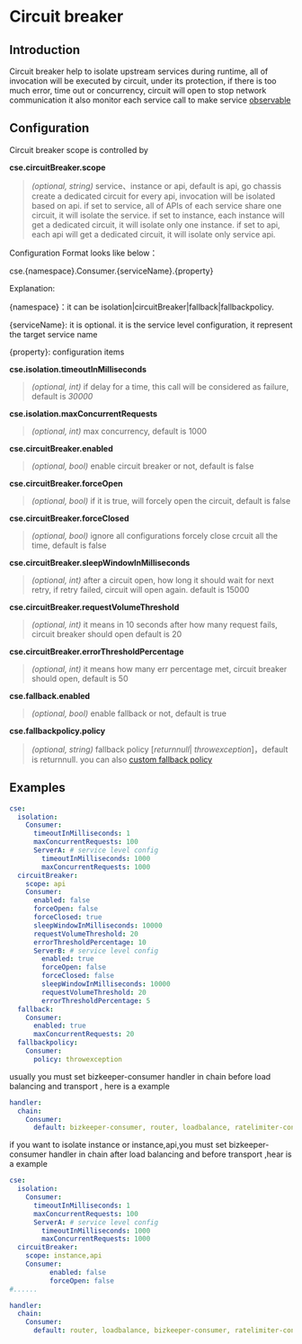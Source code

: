 # Circuit breaker

## **Introduction**
Circuit breaker help to isolate upstream services during runtime,
all of invocation will be executed by circuit, under its protection, if there is too much error, time out or concurrency,
circuit will open to stop network communication
it also monitor each service call to make service [observable](https://docs.go-chassis.com/user-guides/metrics.html)

## **Configuration**

Circuit breaker scope is controlled by 

**cse.circuitBreaker.scope**
> *(optional, string)* service、instance or api, 
default is api, go chassis create a dedicated circuit for every api, invocation will be isolated based on api. 
if set to service, all of APIs of each service share one circuit, it will isolate the service.
if set to instance, each instance will get a dedicated circuit, it will isolate only one instance.
if set to api, each api will get a dedicated circuit, it will isolate only service api.

Configuration Format looks like below：

cse.{namespace}.Consumer.{serviceName}.{property}

Explanation:

{namespace}：it can be isolation\|circuitBreaker\|fallback\|fallbackpolicy. 

{serviceName}: it is optional. it is the service level configuration, it represent the target service name

{property}: configuration items

**cse.isolation.timeoutInMilliseconds**
> *(optional, int)* if delay for a time, this call will be considered as failure, default is *30000*

**cse.isolation.maxConcurrentRequests**
> *(optional, int)* max concurrency, default is 1000

**cse.circuitBreaker.enabled**
> *(optional, bool)* enable circuit breaker or not, default is false

**cse.circuitBreaker.forceOpen**
> *(optional, bool)* if it is true, will forcely open the circuit, default is false

**cse.circuitBreaker.forceClosed**
> *(optional, bool)* ignore all configurations forcely close crcuit all the time, default is false

**cse.circuitBreaker.sleepWindowInMilliseconds**
> *(optional, int)* after a circuit open, how long it should wait for next retry, 
if retry failed, circuit will open again.
>default is 15000

**cse.circuitBreaker.requestVolumeThreshold**
> *(optional, int)* it means in 10 seconds after how many request fails, circuit breaker should open
> default is 20

**cse.circuitBreaker.errorThresholdPercentage**
> *(optional, int)* it means how many err percentage met, circuit breaker should open, default is 50

**cse.fallback.enabled**
> *(optional, bool)* enable fallback or not, default is true

**cse.fallbackpolicy.policy**
> *(optional, string)* fallback policy  [*returnnull*| *throwexception*]，default is returnnull. 
you can also [custom fallback policy](http://docs.go-chassis.com/dev-guides/circuit.html)


## **Examples**
```yaml
cse:
  isolation:
    Consumer:
      timeoutInMilliseconds: 1
      maxConcurrentRequests: 100
      ServerA: # service level config
        timeoutInMilliseconds: 1000
        maxConcurrentRequests: 1000
  circuitBreaker:
    scope: api
    Consumer:
      enabled: false
      forceOpen: false
      forceClosed: true
      sleepWindowInMilliseconds: 10000
      requestVolumeThreshold: 20
      errorThresholdPercentage: 10
      ServerB: # service level config
        enabled: true
        forceOpen: false
        forceClosed: false
        sleepWindowInMilliseconds: 10000
        requestVolumeThreshold: 20
        errorThresholdPercentage: 5
  fallback:
    Consumer:
      enabled: true
      maxConcurrentRequests: 20
  fallbackpolicy:
    Consumer:
      policy: throwexception
```
usually you must set bizkeeper-consumer handler in chain before load balancing and transport
, here is a example 
```yaml
handler:
  chain:
    Consumer:
      default: bizkeeper-consumer, router, loadbalance, ratelimiter-consumer,transport
```

if you want to isolate instance or instance,api,you must set 
bizkeeper-consumer handler in chain after load balancing and before transport
,hear is a example
```yaml
cse:
  isolation:
    Consumer:
      timeoutInMilliseconds: 1
      maxConcurrentRequests: 100
      ServerA: # service level config
        timeoutInMilliseconds: 1000
        maxConcurrentRequests: 1000
  circuitBreaker:
    scope: instance,api
    Consumer:
          enabled: false
          forceOpen: false
#......
```

```yaml
handler:
  chain:
    Consumer:
      default: router, loadbalance, bizkeeper-consumer, ratelimiter-consumer,transport
```
